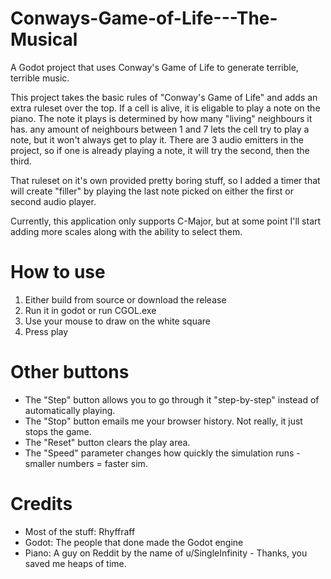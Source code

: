 # Conways-Game-of-Life---The-Musical
A Godot project that uses Conway's Game of Life to generate terrible, terrible music.

This project takes the basic rules of "Conway's Game of Life" and adds an extra ruleset over the top.
If a cell is alive, it is eligable to play a note on the piano. The note it plays is determined by how many "living" neighbours it has.
any amount of neighbours between 1 and 7 lets the cell try to play a note, but it won't always get to play it.
There are 3 audio emitters in the project, so if one is already playing a note, it will try the second, then the third.

That ruleset on it's own provided pretty boring stuff, so I added a timer that will create "filler" by playing the last note picked on either the first or second audio player.

Currently, this application only supports C-Major, but at some point I'll start adding more scales along with the ability to select them.

# How to use
1. Either build from source or download the release
2. Run it in godot or run CGOL.exe
3. Use your mouse to draw on the white square
4. Press play

# Other buttons
* The "Step" button allows you to go through it "step-by-step" instead of automatically playing.
* The "Stop" button emails me your browser history. Not really, it just stops the game.
* The "Reset" button clears the play area.
* The "Speed" parameter changes how quickly the simulation runs - smaller numbers = faster sim.

# Credits
* Most of the stuff: Rhyffraff
* Godot: The people that done made the Godot engine
* Piano: A guy on Reddit by the name of u/SingleInfinity - Thanks, you saved me heaps of time.
